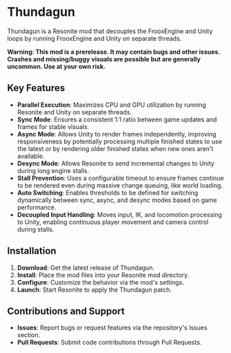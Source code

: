 # Thundagun

Thundagun is a Resonite mod that decouples the FrooxEngine and Unity loops by running FrooxEngine and Unity on separate threads.

**Warning: This mod is a prerelease. It may contain bugs and other issues. Crashes and missing/buggy visuals are possible but are generally uncommon. Use at your own risk.**

## Key Features

- **Parallel Execution**: Maximizes CPU and GPU utilization by running Resonite and Unity on separate threads.
- **Sync Mode**: Ensures a consistent 1:1 ratio between game updates and frames for stable visuals.
- **Async Mode**: Allows Unity to render frames independently, improving responsiveness by potentially processing multiple finished states to use the latest or by rendering older finished states when new ones aren't available.
- **Desync Mode**: Allows Resonite to send incremental changes to Unity during long engine stalls.
- **Stall Prevention**: Uses a configurable timeout to ensure frames continue to be rendered even during massive change queuing, like world loading.
- **Auto Switching**: Enables thresholds to be defined for switching dynamically between sync, async, and desync modes based on game performance.
- **Decoupled Input Handling**: Moves input, IK, and locomotion processing to Unity, enabling continuous player movement and camera control during stalls.

## Installation

1. **Download**: Get the latest release of Thundagun.
2. **Install**: Place the mod files into your Resonite mod directory.
3. **Configure**: Customize the behavior via the mod's settings.
4. **Launch**: Start Resonite to apply the Thundagun patch.

## Contributions and Support

- **Issues**: Report bugs or request features via the repository's Issues section.
- **Pull Requests**: Submit code contributions through Pull Requests.
